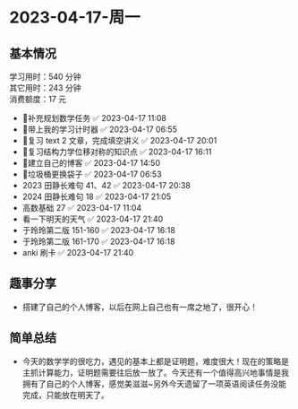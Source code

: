 # 2023-04-17-周一

## 基本情况

学习用时：540 分钟  
其它用时：243 分钟  
消费额度：17 元

-   📌补充规划数学任务 ✅ 2023-04-17 11:08
-   📌带上我的学习计时器 ✅ 2023-04-17 06:55
-   📌复习 text 2 文章，完成填空讲义 ✅ 2023-04-17 20:01
-   📌复习结构力学位移对称的知识点 ✅ 2023-04-17 16:11
-   📌建立自己的博客 ✅ 2023-04-17 14:50
-   📌垃圾桶更换袋子 ✅ 2023-04-17 06:53
-   2023 田静长难句 41、42 ✅ 2023-04-17 20:38
-   2024 田静长难句 18 ✅ 2023-04-17 21:05
-   高数基础 27 ✅ 2023-04-17 11:04
-   看一下明天的天气 ✅ 2023-04-17 21:40
-   于玲玲第二版 151-160 ✅ 2023-04-17 16:18
-   于玲玲第二版 161-170 ✅ 2023-04-17 16:18
-   anki 刷卡 ✅ 2023-04-17 21:40

## 趣事分享

- 搭建了自己的个人博客，以后在网上自己也有一席之地了，很开心！

## 简单总结

- 今天的数学学的很吃力，遇见的基本上都是证明题，难度很大！现在的策略是主抓计算能力，证明题需要往后放一放了。今天还有一个值得高兴地事情是我拥有了自己的个人博客，感觉美滋滋~另外今天遗留了一项英语阅读任务没能完成，只能放在明天了。